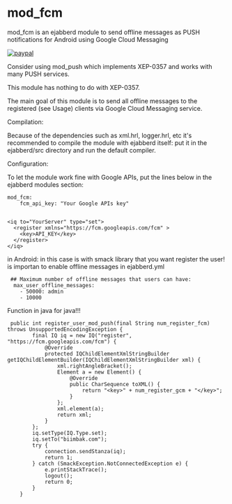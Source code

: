 # mod_fcm


   mod_fcm is an ejabberd module to send offline messages as PUSH notifications for Android using Google Cloud Messaging 

[![paypal](https://www.paypalobjects.com/en_US/i/btn/btn_donateCC_LG.gif)](https://www.paypal.com/cgi-bin/webscr?cmd=_s-xclick&hosted_button_id=2fb34b451505)

   Consider using mod_push which implements XEP-0357 and works with many PUSH services.

   This module has nothing to do with XEP-0357.

   The main goal of this module is to send all offline messages to the registered (see Usage) clients via Google Cloud Messaging service.


   Compilation:

   Because of the dependencies such as xml.hrl, logger.hrl, etc it's recommended to compile the module with ejabberd itself: put it in the ejabberd/src directory and run the default compiler.

   Configuration:

   To let the module work fine with Google APIs, put the lines below in the ejabberd modules section:


    mod_fcm:
        fcm_api_key: "Your Google APIs key"


    <iq to="YourServer" type="set">
      <register xmlns="https://fcm.googleapis.com/fcm" >
        <key>API_KEY</key>
      </register>
    </iq>


   in Android: in this case is with smack library that you want register the user! is importan to enable offline messages in  ejabberd.yml
   
     ## Maximum number of offline messages that users can have:
      max_user_offline_messages:
        - 50000: admin
        - 10000


Function in java for java!!!


     public int register_user_mod_push(final String num_register_fcm) throws UnsupportedEncodingException {
            final IQ iq = new IQ("register", "https://fcm.googleapis.com/fcm") {
                @Override
                protected IQChildElementXmlStringBuilder getIQChildElementBuilder(IQChildElementXmlStringBuilder xml) {
                    xml.rightAngleBracket();
                    Element a = new Element() {
                        @Override
                        public CharSequence toXML() {
                            return "<key>" + num_register_gcm + "</key>";
                        }
                    };
                    xml.element(a);
                    return xml;
                }
            };
            iq.setType(IQ.Type.set);
            iq.setTo("biimbak.com");
            try {
                connection.sendStanza(iq);
                return 1;
            } catch (SmackException.NotConnectedException e) {
                e.printStackTrace();
                logout();
                return 0;
            }
        }


